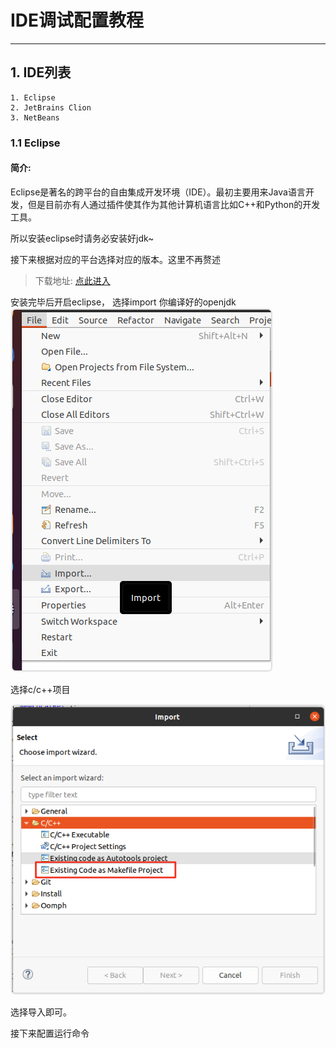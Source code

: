 # IDE调试配置教程
<hr/>

## 1. IDE列表 
    1. Eclipse
    2. JetBrains Clion
    3. NetBeans

### 1.1 Eclipse

#### 简介: 
Eclipse是著名的跨平台的自由集成开发环境（IDE）。最初主要用来Java语言开发，但是目前亦有人通过插件使其作为其他计算机语言比如C++和Python的开发工具。

所以安装eclipse时请务必安装好jdk~

接下来根据对应的平台选择对应的版本。这里不再赘述
> 下载地址: [点此进入](https://www.eclipse.org/downloads/packages/)

安装完毕后开启eclipse， 选择import 你编译好的openjdk
![img](img/ide_debug_ec_1.png)

选择c/c++项目

![img](img/ide_debug_ec_2.png)

选择导入即可。

接下来配置运行命令


